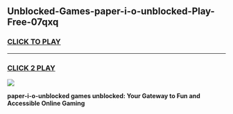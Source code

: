 
## Unblocked-Games-paper-i-o-unblocked-Play-Free-07qxq
<h3>
<a href="https://premium76.site?title=paper-i-o-unblocked&ref=18A1">CLICK TO PLAY</a></h3>
<hr>

<h3>
<a href="https://premium76.site?title=paper-i-o-unblocked&ref=18A1">CLICK 2 PLAY</a>
  
</h3>

<a href="https://premium76.site?title=paper-i-o-unblocked&ref=18A1"><img src="https://clearcache.store/games.png"></a>


**paper-i-o-unblocked games unblocked: Your Gateway to Fun and Accessible Online Gaming**
